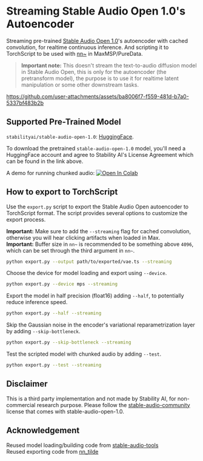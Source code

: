 # Streaming Stable Audio Open 1.0's Autoencoder

Streaming pre-trained [Stable Audio Open 1.0](https://huggingface.co/stabilityai/stable-audio-open-1.0)'s autoencoder with cached convolution, for realtime continuous inference. And scripting it to TorchScript to be used with [nn~](https://github.com/acids-ircam/nn_tilde) in MaxMSP/PureData.

> **Important note:** This doesn't stream the text-to-audio diffusion model in Stable Audio Open, this is only for the autoencoder (the pretransform model), the purpose is to use it for realtime latent manipulation or some other downstream tasks.



https://github.com/user-attachments/assets/ba8006f7-f559-481d-b7a0-5337bf483b2b


## Supported Pre-Trained Model

`stabilityai/stable-audio-open-1.0`: [HuggingFace](https://huggingface.co/stabilityai/stable-audio-open-1.0).  

To download the pretrained `stable-audio-open-1.0` model, you'll need a HuggingFace account and agree to Stability AI's License Agreement which can be found in the link above.  

A demo for running chunked audio: <a href="https://colab.research.google.com/github/jasper-zheng/streamable-stable-audio-open/blob/main/demo.ipynb" target="_parent"><img src="https://colab.research.google.com/assets/colab-badge.svg" alt="Open In Colab"/></a>


## How to export to TorchScript

Use the `export.py` script to export the Stable Audio Open autoencoder to TorchScript format. The script provides several options to customize the export process.

**Important:** Make sure to add the `--streaming` flag for cached convolution, otherwise you will hear clicking artifacts when loaded in Max.   
**Important:** Buffer size in `nn~` is recommended to be something above `4096`, which can be set through the third argument in `nn~`.

```bash
python export.py --output path/to/exported/vae.ts --streaming
```

Choose the device for model loading and export using `--device`.
```bash
python export.py --device mps --streaming
```

Export the model in half precision (float16) adding `--half`, to potentially reduce inference speed.
```bash
python export.py --half --streaming
```

Skip the Gaussian noise in the encoder's variational reparametrization layer by adding `--skip-bottleneck`.
```bash
python export.py --skip-bottleneck --streaming
```

Test the scripted model with chunked audio by adding `--test`.
```bash
python export.py --test --streaming
```


## Disclaimer

This is a third party implementation and not made by Stability AI, for non-commercial research purpose. Please follow the [stable-audio-community](https://huggingface.co/stabilityai/stable-audio-open-1.0/blob/main/LICENSE.md) license that comes with stable-audio-open-1.0.

## Acknowledgement

Reused model loading/building code from [stable-audio-tools](https://github.com/Stability-AI/stable-audio-tools.git)  
Reused exporting code from [nn_tilde](https://github.com/acids-ircam/nn_tilde.git)

